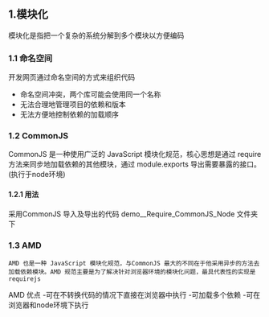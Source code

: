 ## 1.模块化
模块化是指把一个复杂的系统分解到多个模块以方便编码

### 1.1 命名空间
 开发网页通过命名空间的方式来组织代码
 - 命名空间冲突，两个库可能会使用同一个名称
 - 无法合理地管理项目的依赖和版本
 - 无法方便地控制依赖的加载顺序

### 1.2 CommonJS
CommonJS 是一种使用广泛的 JavaScript 模块化规范，核心思想是通过 require 方法来同步地加载依赖的其他模块，通过 module.exports 导出需要暴露的接口。(执行于node环境)

#### 1.2.1 用法
  采用CommonJS 导入及导出的代码 demo__Require_CommonJS_Node 文件夹下

### 1.3 AMD
	AMD 也是一种 JavaScript 模块化规范，与CommonJS 最大的不同在于他采用异步的方法去加载依赖模块。AMD 规范主要是为了解决针对浏览器环境的模块化问题，最具代表性的实现是requirejs

AMD 优点
-可在不转换代码的情况下直接在浏览器中执行
-可加载多个依赖
-可在浏览器和node环境下执行